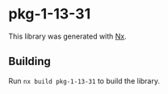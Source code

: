 # pkg-1-13-31

This library was generated with [Nx](https://nx.dev).

## Building

Run `nx build pkg-1-13-31` to build the library.
